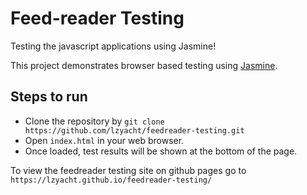 # Feed-reader Testing

Testing the javascript applications using Jasmine!

This project demonstrates browser based testing using [Jasmine](https://jasmine.github.io/).


## Steps to run

* Clone the repository by `git clone https://github.com/lzyacht/feedreader-testing.git`
* Open `index.html` in your web browser.
* Once loaded, test results will be shown at the bottom of the page.

To view the feedreader testing site on github pages go to `https://lzyacht.github.io/feedreader-testing/`

